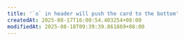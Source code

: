 ```yaml
---
title: '`o` in header will push the card to the bottom'
createdAt: 2025-08-17T16:00:54.403254+08:00
modifiedAt: 2025-08-18T09:39:39.861869+08:00
---
```




